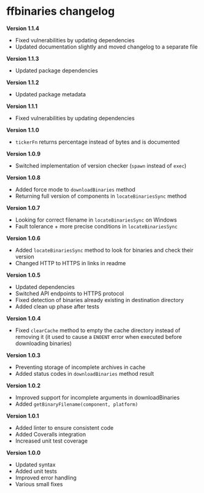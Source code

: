 # ffbinaries changelog

**Version 1.1.4**

* Fixed vulnerabilities by updating dependencies
* Updated documentation slightly and moved changelog to a separate file


**Version 1.1.3**

* Updated package dependencies


**Version 1.1.2**

* Updated package metadata


**Version 1.1.1**

* Fixed vulnerabilities by updating dependencies


**Version 1.1.0**

* `tickerFn` returns percentage instead of bytes and is documented


**Version 1.0.9**

* Switched implementation of version checker (`spawn` instead of `exec`)


**Version 1.0.8**

* Added force mode to `downloadBinaries` method
* Returning full version of components in `locateBinariesSync` method


**Version 1.0.7**

* Looking for correct filename in `locateBinariesSync` on Windows
* Fault tolerance + more precise conditions in `locateBinariesSync`


**Version 1.0.6**

* Added `locateBinariesSync` method to look for binaries and check their version
* Changed HTTP to HTTPS in links in readme


**Version 1.0.5**

* Updated dependencies
* Switched API endpoints to HTTPS protocol
* Fixed detection of binaries already existing in destination directory
* Added clean up phase after tests


**Version 1.0.4**

* Fixed `clearCache` method to empty the cache directory instead of removing it
(it used to cause a `ENOENT` error when executed before downloading binaries)


**Version 1.0.3**

* Preventing storage of incomplete archives in cache
* Added status codes in `downloadBinaries` method result


**Version 1.0.2**

* Improved support for incomplete arguments in downloadBinaries
* Added `getBinaryFilename(component, platform)`


**Version 1.0.1**

* Added linter to ensure consistent code
* Added Coveralls integration
* Increased unit test coverage


**Version 1.0.0**

* Updated syntax
* Added unit tests
* Improved error handling
* Various small fixes

